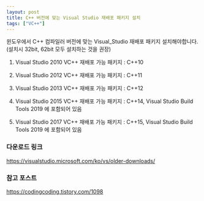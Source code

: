 ```yaml
---
layout: post
title: C++ 버전에 맞는 Visual Studio 재배포 패키지 설치
tags: ["VC++"]
---
```


윈도우에서 C++ 컴파일러 버전에 맞는 Visual_Studio 재배포 패키지 설치해야합니다.
(설치시 32bit, 62bit 모두 설치하는 것을 권장)

1. Visual Studio 2010 VC++ 재배포 가능 패키지 : C++10

2. Visual Studio 2012 VC++ 재배포 가능 패키지 : C++11

3. Visual Studio 2013 VC++ 재배포 가능 패키지 : C++12

4. Visual Studio 2015 VC++ 재배포 가능 패키지 : C++14, Visual Studio Build Tools 2019 에 포함되어 있음

5. Visual Studio 2017 VC++ 재배포 가능 패키지 : C++15, Visual Studio Build Tools 2019 에 포함되어 있음


### 다운로드 링크
<https://visualstudio.microsoft.com/ko/vs/older-downloads/>

### 참고 포스트
<https://codingcoding.tistory.com/1098>
